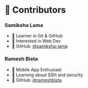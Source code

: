 
# 👥 Contributors

### Samiksha Lama
- 🧠 Learner in Git & GitHub
- 💼 Interested in Web Dev
- 🔗 GitHub: [@samiksha-lama](https://github.com/samiksha-lama)

### Ramesh Bista
- 📱 Mobile App Enthusiast
- 🔐 Learning about SSH and security
- 🔗 GitHub: [@rameshbista](./people/ramesh-bista.md)
